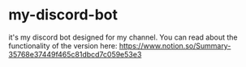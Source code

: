 # my-discord-bot
it's my discord bot designed for my channel. You can read about the functionality of the version here: https://www.notion.so/Summary-35768e37449f465c81dbcd7c059e53e3
